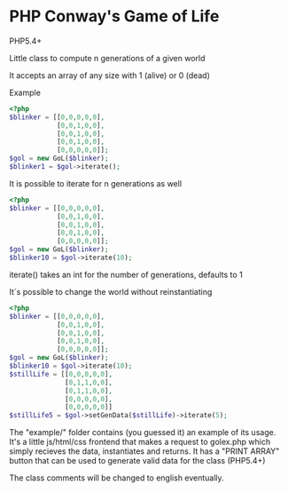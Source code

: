 # PHP Conway's Game of Life
PHP5.4+

Little class to compute n generations of a given world

It accepts an array of any size with 1 (alive) or 0 (dead)

Example
```php
<?php
$blinker = [[0,0,0,0,0],
            [0,0,1,0,0],
            [0,0,1,0,0],
            [0,0,1,0,0],
            [0,0,0,0,0]];
$gol = new GoL($blinker);
$blinker1 = $gol->iterate();
```

It is possible to iterate for n generations as well

```php
<?php
$blinker = [[0,0,0,0,0],
            [0,0,1,0,0],
            [0,0,1,0,0],
            [0,0,1,0,0],
            [0,0,0,0,0]];
$gol = new GoL($blinker);
$blinker10 = $gol->iterate(10);
```

iterate() takes an int for the number of generations, defaults to 1

It´s possible to change the world without reinstantiating
```php
<?php
$blinker = [[0,0,0,0,0],
            [0,0,1,0,0],
            [0,0,1,0,0],
            [0,0,1,0,0],
            [0,0,0,0,0]];
$gol = new GoL($blinker);
$blinker10 = $gol->iterate(10);
$stillLife = [[0,0,0,0,0],
              [0,1,1,0,0],
              [0,1,1,0,0],
              [0,0,0,0,0],
              [0,0,0,0,0]]
$stillLife5 = $gol->setGenData($stillLife)->iterate(5);
```

The "example/" folder contains (you guessed it) an example of its usage. It's a little js/html/css frontend that makes a request to golex.php which simply recieves the data, instantiates and returns. It has a "PRINT ARRAY" button that can be used to generate valid data for the class (PHP5.4+)  

The class comments will be changed to english eventually.
